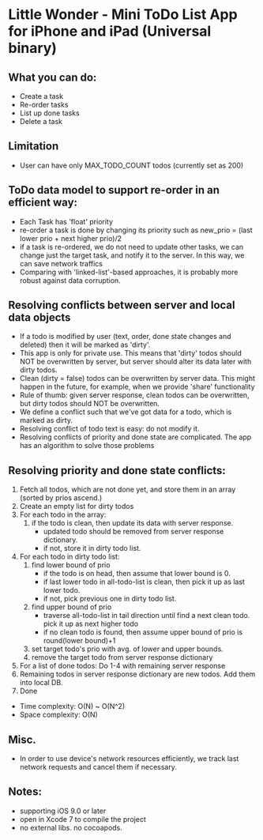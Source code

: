 # Little Wonder - Mini ToDo List App for iPhone and iPad (Universal binary)

## What you can do:
- Create a task
- Re-order tasks
- List up done tasks
- Delete a task

## Limitation
- User can have only MAX_TODO_COUNT todos (currently set as 200)

## ToDo data model to support re-order in an efficient way:
- Each Task has 'float' priority
- re-order a task is done by changing its priority such as new_prio = (last lower prio + next higher prio)/2
- if a task is re-ordered, we do not need to update other tasks, we can change just the target task, and notify it to the server. In this way, we can save network traffics
- Comparing with 'linked-list'-based approaches, it is probably more robust against data corruption.

## Resolving conflicts between server and local data objects
- If a todo is modified by user (text, order, done state changes and deleted) then it will be marked as 'dirty'.
- This app is only for private use. This means that 'dirty' todos should NOT be overwritten by server, but server should alter its data later with dirty todos.
- Clean (dirty = false) todos can be overwritten by server data. This might happen in the future, for example, when we provide 'share' functionality
- Rule of thumb: given server response, clean todos can be overwritten, but dirty todos should NOT be overwritten.
- We define a conflict such that we've got data for a todo, which is marked as dirty.
- Resolving conflict of todo text is easy: do not modify it.
- Resolving conflicts of priority and done state are complicated. The app has an algorithm to solve those problems

## Resolving priority and done state conflicts:
1. Fetch all todos, which are not done yet, and store them in an array (sorted by prios ascend.)
2. Create an empty list for dirty todos
3. For each todo in the array:
    1) if the todo is clean, then update its data with server response.
        - updated todo should be removed from server response dictionary.
        - if not, store it in dirty todo list.
4. For each todo in dirty todo list:
    1) find lower bound of prio
        - if the todo is on head, then assume that lower bound is 0.
        - if last lower todo in all-todo-list is clean, then pick it up as last lower todo.
        - if not, pick previous one in dirty todo list.
    2) find upper bound of prio
        - traverse all-todo-list in tail direction until find a next clean todo. pick it up as next higher todo
        - if no clean todo is found, then assume upper bound of prio is round(lower bound)+1
    3) set target todo's prio with avg. of lower and upper bounds.
    4) remove the target todo from server response dictionary
5. For a list of done todos: Do 1-4 with remaining server response
6. Remaining todos in server response dictionary are new todos. Add them into local DB.
7. Done

- Time complexity: O(N) ~ O(N^2)
- Space complexity: O(N)

## Misc.
- In order to use device's network resources efficiently, we track last network requests and cancel them if necessary.

## Notes:
- supporting iOS 9.0 or later
- open in Xcode 7 to compile the project
- no external libs. no cocoapods.

